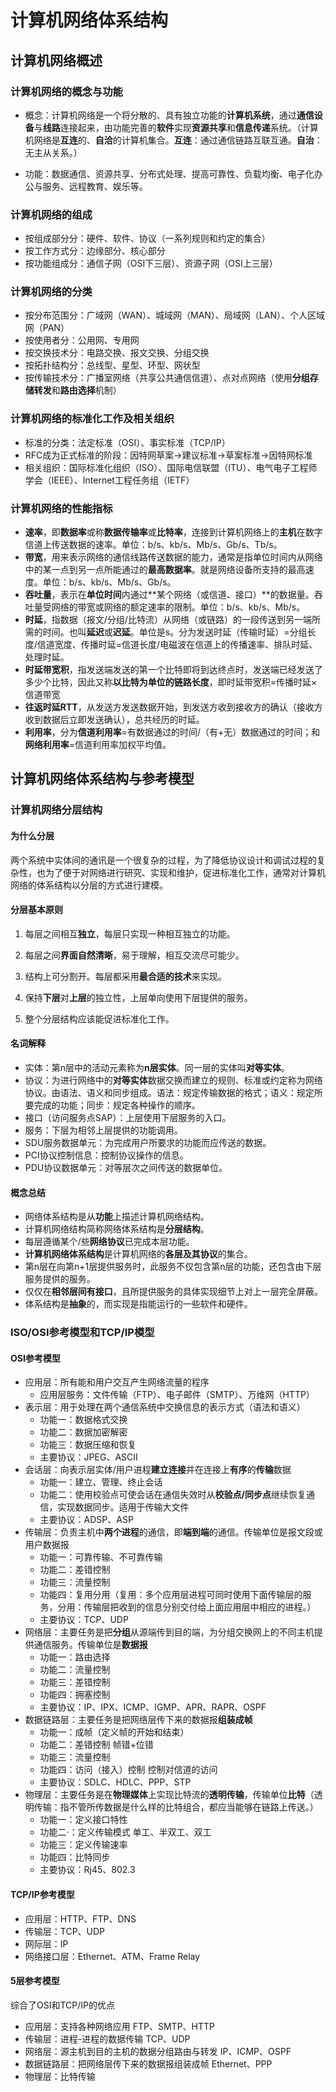 # 计算机网络体系结构

## 计算机网络概述

### 计算机网络的概念与功能

- 概念：计算机网络是一个将分散的、具有独立功能的**计算机系统**，通过**通信设备**与**线路**连接起来，由功能完善的**软件**实现**资源共享**和**信息传递**系统。（计算机网络是**互连**的、**自洽**的计算机集合。**互连**：通过通信链路互联互通。**自治**：无主从关系。）

- 功能：数据通信、资源共享、分布式处理、提高可靠性、负载均衡、电子化办公与服务、远程教育、娱乐等。

### 计算机网络的组成

- 按组成部分分：硬件、软件、协议（一系列规则和约定的集合）
- 按工作方式分：边缘部分、核心部分
- 按功能组成分：通信子网（OSI下三层）、资源子网（OSI上三层）

### 计算机网络的分类

- 按分布范围分：广域网（WAN）、城域网（MAN）、局域网（LAN）、个人区域网（PAN）
- 按使用者分：公用网、专用网
- 按交换技术分：电路交换、报文交换、分组交换
- 按拓扑结构分：总线型、星型、环型、网状型
- 按传输技术分：广播室网络（共享公共通信信道）、点对点网络（使用**分组存储转发**和**路由选择**机制）

### 计算机网络的标准化工作及相关组织

- 标准的分类：法定标准（OSI）、事实标准（TCP/IP）
- RFC成为正式标准的阶段：因特网草案$\to$建议标准$\to$草案标准$\to$因特网标准
- 相关组织：国际标准化组织（ISO）、国际电信联盟（ITU）、电气电子工程师学会（IEEE）、Internet工程任务组（IETF）

### 计算机网络的性能指标

- **速率**，即**数据率**或称**数据传输率**或**比特率**，连接到计算机网络上的**主机**在数字信道上传送数据的速率。单位：b/s、kb/s、Mb/s、Gb/s、Tb/s。
- **带宽**，用来表示网络的通信线路传送数据的能力，通常是指单位时间内从网络中的某一点到另一点所能通过的**最高数据率**。就是网络设备所支持的最高速度。单位：b/s、kb/s、Mb/s、Gb/s。
- **吞吐量**，表示在**单位时间**内通过**某个网络（或信道、接口）**的数据量。吞吐量受网络的带宽或网络的额定速率的限制。单位：b/s、kb/s、Mb/s。
- **时延**，指数据（报文/分组/比特流）从网络（或链路）的一段传送到另一端所需的时间。也叫**延迟**或**迟延**。单位是s。分为发送时延（传输时延）=分组长度/信道宽度、传播时延=信道长度/电磁波在信道上的传播速率、排队时延、处理时延。
- **时延带宽积**，指发送端发送的第一个比特即将到达终点时，发送端已经发送了多少个比特，因此又称**以比特为单位的链路长度**，即时延带宽积=传播时延$\times$信道带宽
- **往返时延RTT**，从发送方发送数据开始，到发送方收到接收方的确认（接收方收到数据后立即发送确认），总共经历的时延。
- **利用率**，分为**信道利用率**=有数据通过的时间/（有+无）数据通过的时间；和**网络利用率**=信道利用率加权平均值。

## 计算机网络体系结构与参考模型

### 计算机网络分层结构

#### 为什么分层

两个系统中实体间的通讯是一个很复杂的过程，为了降低协议设计和调试过程的复杂性，也为了便于对网络进行研究、实现和维护，促进标准化工作，通常对计算机网络的体系结构以分层的方式进行建模。

#### 分层基本原则

1. 每层之间相互**独立**，每层只实现一种相互独立的功能。

2. 每层之间**界面自然清晰**，易于理解，相互交流尽可能少。

3. 结构上可分割开。每层都采用**最合适的技术**来实现。

4. 保持**下层**对**上层**的独立性，上层单向使用下层提供的服务。

5. 整个分层结构应该能促进标准化工作。

#### 名词解释

- 实体：第n层中的活动元素称为**n层实体**。同一层的实体叫**对等实体**。
- 协议：为进行网络中的**对等实体**数据交换而建立的规则、标准或约定称为网络协议。由语法、语义和同步组成。语法：规定传输数据的格式；语义：规定所要完成的功能；同步：规定各种操作的顺序。
- 接口（访问服务点SAP）：上层使用下层服务的入口。
- 服务：下层为相邻上层提供的功能调用。
- SDU服务数据单元：为完成用户所要求的功能而应传送的数据。
- PCI协议控制信息：控制协议操作的信息。
- PDU协议数据单元：对等层次之间传送的数据单位。

#### 概念总结

- 网络体系结构是从**功能**上描述计算机网络结构。
- 计算机网络结构简称网络体系结构是**分层结构**。
- 每层遵循某个/些**网络协议**已完成本层功能。
- **计算机网络体系结构**是计算机网络的**各层及其协议**的集合。
- 第n层在向第n+1层提供服务时，此服务不仅包含第n层的功能，还包含由下层服务提供的服务。
- 仅仅在**相邻层间有接口**，且所提供服务的具体实现细节上对上一层完全屏蔽。
- 体系结构是**抽象**的，而实现是指能运行的一些软件和硬件。

### ISO/OSI参考模型和TCP/IP模型

#### OSI参考模型

- 应用层：所有能和用户交互产生网络流量的程序
  - 应用层服务：文件传输（FTP）、电子邮件（SMTP）、万维网（HTTP）
- 表示层：用于处理在两个通信系统中交换信息的表示方式（语法和语义）
  - 功能一：数据格式交换
  - 功能二：数据加密解密
  - 功能三：数据压缩和恢复
  - 主要协议：JPEG、ASCII
- 会话层：向表示层实体/用户进程**建立连接**并在连接上**有序**的**传输**数据
  - 功能一：建立、管理、终止会话
  - 功能二：使用校验点可使会话在通信失效时从**校验点/同步点**继续恢复通信，实现数据同步。适用于传输大文件
  - 主要协议：ADSP、ASP
- 传输层：负责主机中**两个进程**的通信，即**端到端**的通信。传输单位是报文段或用户数据报
  - 功能一：可靠传输、不可靠传输
  - 功能二：差错控制
  - 功能三：流量控制
  - 功能四：复用分用（复用：多个应用层进程可同时使用下面传输层的服务，分用：传输层把收到的信息分别交付给上面应用层中相应的进程。）
  - 主要协议：TCP、UDP
- 网络层：主要任务是把**分组**从源端传到目的端，为分组交换网上的不同主机提供通信服务。传输单位是**数据报**
  - 功能一：路由选择
  - 功能二：流量控制
  - 功能三：差错控制
  - 功能四：拥塞控制
  - 主要协议：IP、IPX、ICMP、IGMP、APR、RAPR、OSPF
- 数据链路层：主要任务是把网络层传下来的数据报**组装成帧**
  - 功能一：成帧（定义帧的开始和结束）
  - 功能二：差错控制 帧错+位错
  - 功能三：流量控制
  - 功能四：访问（接入）控制 控制对信道的访问
  - 主要协议：SDLC、HDLC、PPP、STP
- 物理层：主要任务是在**物理媒体**上实现比特流的**透明传输**，传输单位**比特**（透明传输：指不管所传数据是什么样的比特组合，都应当能够在链路上传送。）
  - 功能一：定义接口特性
  - 功能二·：定义传输模式 单工、半双工、双工
  - 功能三：定义传输速率
  - 功能四：比特同步
  - 主要协议：Rj45、802.3

#### TCP/IP参考模型

- 应用层：HTTP、FTP、DNS
- 传输层：TCP、UDP
- 网际层：IP
- 网络接口层：Ethernet、ATM、Frame Relay

#### 5层参考模型

综合了OSI和TCP/IP的优点

- 应用层：支持各种网络应用 FTP、SMTP、HTTP
- 传输层：进程-进程的数据传输 TCP、UDP
- 网络层：源主机到目的主机的数据分组路由与转发 IP、ICMP、OSPF
- 数据链路层：把网络层传下来的数据报组装成帧 Ethernet、PPP
- 物理层：比特传输

